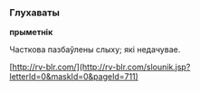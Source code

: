 ### Глухаваты
**прыметнік**

Часткова пазбаўлены слыху; які недачувае.

<a rel="author">[http://rv-blr.com/](http://rv-blr.com/slounik.jsp?letterId=0&maskId=0&pageId=711)</a>
